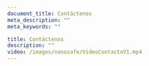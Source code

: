 ```yaml
---
document_title: Contáctenos
meta_description: ""
meta_keywords: ""

title: Contáctenos
description: ""
video: /images/nanosafe/VideoContactoV1.mp4
---
```

